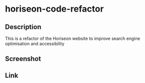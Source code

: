 # horiseon-code-refactor

## Description

This is a refactor of the Horiseon website to improve search engine optimisation and accessibility

## Screenshot

## Link
